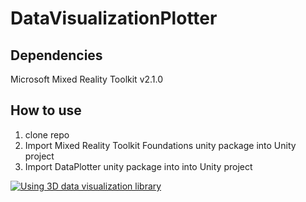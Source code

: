# DataVisualizationPlotter

## Dependencies
Microsoft Mixed Reality Toolkit v2.1.0

## How to use 
1) clone repo
2) Import Mixed Reality Toolkit Foundations unity package into Unity project
3) Import DataPlotter unity package into into Unity project

[![Using 3D data visualization library](https://i.ibb.co/yp0RFTh/https-i-ytimg-com-vi-c-Vw3d1-V7d-Sg-maxresdefault.jpg)](https://youtu.be/cVw3d1V7dSg "Using 3D data visualization library")
